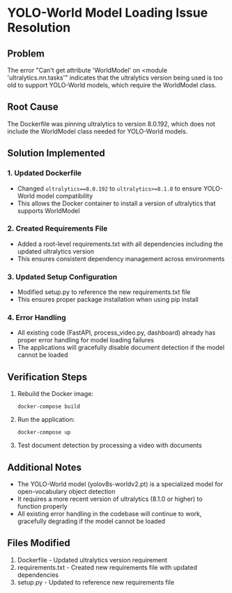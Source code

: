 # YOLO-World Model Loading Issue Resolution

## Problem
The error "Can't get attribute 'WorldModel' on <module 'ultralytics.nn.tasks'" indicates that the ultralytics version being used is too old to support YOLO-World models, which require the WorldModel class.

## Root Cause
The Dockerfile was pinning ultralytics to version 8.0.192, which does not include the WorldModel class needed for YOLO-World models.

## Solution Implemented

### 1. Updated Dockerfile
- Changed `ultralytics==8.0.192` to `ultralytics>=8.1.0` to ensure YOLO-World model compatibility
- This allows the Docker container to install a version of ultralytics that supports WorldModel

### 2. Created Requirements File
- Added a root-level requirements.txt with all dependencies including the updated ultralytics version
- This ensures consistent dependency management across environments

### 3. Updated Setup Configuration
- Modified setup.py to reference the new requirements.txt file
- This ensures proper package installation when using pip install

### 4. Error Handling
- All existing code (FastAPI, process_video.py, dashboard) already has proper error handling for model loading failures
- The applications will gracefully disable document detection if the model cannot be loaded

## Verification Steps

1. Rebuild the Docker image:
   ```
   docker-compose build
   ```

2. Run the application:
   ```
   docker-compose up
   ```

3. Test document detection by processing a video with documents

## Additional Notes

- The YOLO-World model (yolov8s-worldv2.pt) is a specialized model for open-vocabulary object detection
- It requires a more recent version of ultralytics (8.1.0 or higher) to function properly
- All existing error handling in the codebase will continue to work, gracefully degrading if the model cannot be loaded

## Files Modified

1. Dockerfile - Updated ultralytics version requirement
2. requirements.txt - Created new requirements file with updated dependencies
3. setup.py - Updated to reference new requirements file